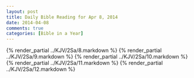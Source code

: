 ```yaml
---
layout: post
title: Daily Bible Reading for Apr 8, 2014
date: 2014-04-08
comments: true
categories: [Bible in a Year]
---
```

{% render_partial ../KJV/2Sa/8.markdown %}
{% render_partial ../KJV/2Sa/9.markdown %}
{% render_partial ../KJV/2Sa/10.markdown %}
{% render_partial ../KJV/2Sa/11.markdown %}
{% render_partial ../KJV/2Sa/12.markdown %}

